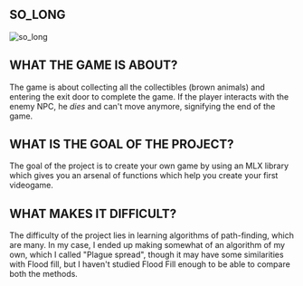 ## SO_LONG

![so_long](https://github.com/AlexLuthor135/so_long/assets/134649029/c78e3e4d-4dc0-48fb-9e02-d3e5c577a367)


## WHAT THE GAME IS ABOUT?

The game is about collecting all the collectibles (brown animals) and entering the
exit door to complete the game. If the player interacts with the enemy NPC, he *dies*
and can't move anymore, signifying the end of the game.

## WHAT IS THE GOAL OF THE PROJECT?

The goal of the project is to create your own game by using an MLX library
which gives you an arsenal of functions which help you create your first
videogame.

## WHAT MAKES IT DIFFICULT?

The difficulty of the project lies in learning algorithms of path-finding,
which are many. In my case, I ended up making somewhat of an algorithm of
my own, which I called "Plague spread", though it may have some similarities
with Flood fill, but I haven't studied Flood Fill enough to be able to compare
both the methods.
